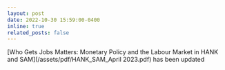 ```yaml
---
layout: post
date: 2022-10-30 15:59:00-0400
inline: true
related_posts: false
---
```


[Who Gets Jobs Matters: Monetary Policy and the Labour Market in HANK and SAM](/assets/pdf/HANK_SAM_April 2023.pdf) has been updated
